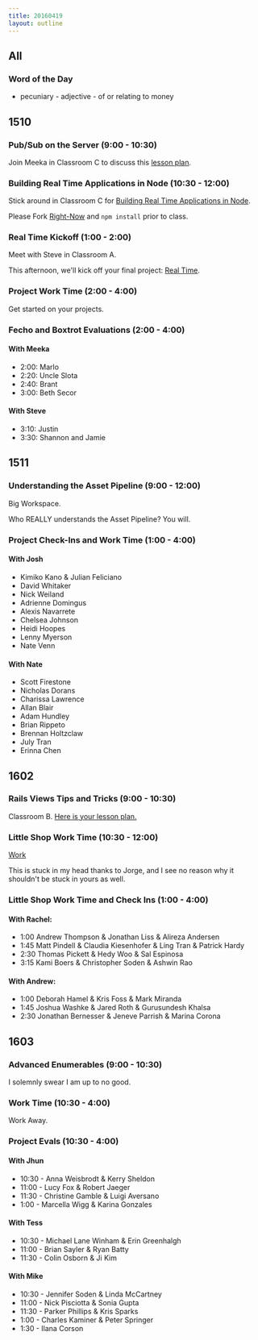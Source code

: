```yaml
---
title: 20160419
layout: outline
---
```


## All

### Word of the Day

* pecuniary - adjective - of or relating to money

## 1510

### Pub/Sub on the Server (9:00 - 10:30)

Join Meeka in Classroom C to discuss this [lesson plan](https://github.com/turingschool/lesson_plans/blob/master/ruby_04-apis_and_scalability/pubsub_on_the_server.markdown).

### Building Real Time Applications in Node (10:30 - 12:00)

Stick around in Classroom C for [Building Real Time Applications in Node](https://github.com/turingschool/lesson_plans/blob/master/ruby_04-apis_and_scalability/real_time_applications_with_node.markdown).

Please Fork [Right-Now](https://github.com/turingschool-examples/right-now) and `npm install` prior to class.

### Real Time Kickoff (1:00 - 2:00)

Meet with Steve in Classroom A.

This afternoon, we'll kick off your final project: [Real Time][rt].

[rt]: https://github.com/turingschool/curriculum/blob/master/source/projects/real_time.markdown


### Project Work Time (2:00 - 4:00)

Get started on your projects.

### Fecho and Boxtrot Evaluations (2:00 - 4:00)

#### With Meeka

- 2:00: Marlo
- 2:20: Uncle Slota
- 2:40: Brant
- 3:00: Beth Secor

#### With Steve

- 3:10: Justin
- 3:30: Shannon and Jamie


## 1511

### Understanding the Asset Pipeline (9:00 - 12:00)

Big Workspace.

Who REALLY understands the Asset Pipeline? You will.

### Project Check-Ins and Work Time (1:00 - 4:00)

#### With Josh

- Kimiko Kano & Julian Feliciano
- David Whitaker
- Nick Weiland
- Adrienne Domingus
- Alexis Navarrete
- Chelsea Johnson
- Heidi Hoopes
- Lenny Myerson
- Nate Venn

#### With Nate

- Scott Firestone
- Nicholas Dorans
- Charissa Lawrence
- Allan Blair
- Adam Hundley
- Brian Rippeto
- Brennan Holtzclaw
- July Tran
- Erinna Chen


## 1602

### Rails Views Tips and Tricks (9:00 - 10:30)

Classroom B. [Here is your lesson plan.](https://github.com/turingschool/lesson_plans/blob/master/ruby_02-web_applications_with_ruby/rails_views_tips_and_techniques.markdown)

### Little Shop Work Time (10:30 - 12:00)

[Work](https://www.youtube.com/watch?v=uxpDa-c-4Mc)

This is stuck in my head thanks to Jorge, and I see no reason why it shouldn't
be stuck in yours as well.

### Little Shop Work Time and Check Ins (1:00 - 4:00)

#### With Rachel:

* 1:00 Andrew Thompson & Jonathan Liss & Alireza Andersen
* 1:45 Matt Pindell & Claudia Kiesenhofer & Ling Tran & Patrick Hardy
* 2:30 Thomas Pickett & Hedy Woo & Sal Espinosa
* 3:15 Kami Boers & Christopher Soden & Ashwin Rao

#### With Andrew:

* 1:00 Deborah Hamel & Kris Foss & Mark Miranda
* 1:45 Joshua Washke & Jared Roth & Gurusundesh Khalsa
* 2:30 Jonathan Bernesser & Jeneve Parrish & Marina Corona

## 1603

### Advanced Enumerables (9:00 - 10:30)

I solemnly swear I am up to no good.

### Work Time (10:30 - 4:00)

Work Away.

### Project Evals (10:30 - 4:00)

#### With Jhun
* 10:30 - Anna Weisbrodt & Kerry Sheldon
* 11:00 - Lucy Fox & Robert Jaeger
* 11:30 - Christine Gamble & Luigi Aversano
* 1:00 - Marcella Wigg & Karina Gonzales

#### With Tess
* 10:30 - Michael Lane Winham & Erin Greenhalgh
* 11:00 - Brian Sayler & Ryan Batty
* 11:30 - Colin Osborn & Ji Kim

#### With Mike
* 10:30 - Jennifer Soden & Linda McCartney
* 11:00 - Nick Pisciotta & Sonia Gupta
* 11:30 - Parker Phillips & Kris Sparks
* 1:00 - Charles Kaminer & Peter Springer
* 1:30 - Ilana Corson

